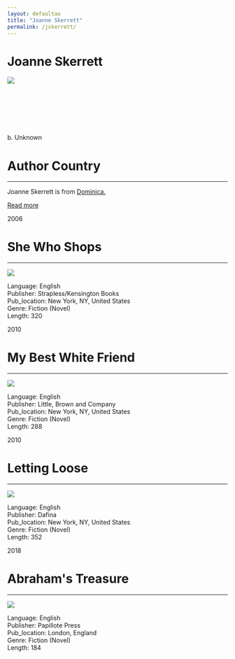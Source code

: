 ```yaml
---
layout: defaultau
title: "Joanne Skerrett"
permalink: /jskerrett/
---
```

<!-- partial:index.partial.html -->
<div class="content">
     <h1>Joanne Skerrett</h1>
    <div class="quote">
        <div><img src="https://www.papillotepress.co.uk/wp-content/uploads/2021/03/Joanne-Skerrett.jpg" class="logo"></div>
    </div>
    <div class="timeline">
        <div style="padding-bottom:100px;"></div>
        <div class="block">
             <div class="date right"><p class="right">b. Unknown</p></div>
            <div class="dot"></div>
            <div class="left first">
            <div class="author_country">
                <h1>Author Country</h1><hr>
          <div class="aclocation">  <p>Joanne Skerrett is from <a href="{{ site.baseurl }}/10"> Dominica.</a></p></div>
              <div class="acreadmore">  <a href="NA" target="_blank">Read more</a></div>
            </div>
            </div>
        <div class="block">
            <div class="date left"><p class="left">2006</p></div>
            <div class="dot"></div>
            <div class="right">
                <h1>She Who Shops</h1><hr>
                <p><img src="https://m.media-amazon.com/images/I/412SR0WPQNL._SY291_BO1,204,203,200_QL40_FMwebp_.jpg"></p>
                <p>
                Language: English<br/>
                Publisher: Strapless/Kensington Books<br/>
                Pub_location: New York, NY, United States<br/>
                Genre: Fiction (Novel)<br/>
                Length: 320<br/>                   </p>
            </div>
        </div>
       <div class="block">
            <div class="date left"><p class="left">2010</p></div>
            <div class="dot"></div>
            <div class="right">
                <h1>My Best White Friend</h1><hr>
                <p><img src="https://m.media-amazon.com/images/I/51cWgvFzf2L._SX322_BO1,204,203,200_.jpg"></p>
                <p>
                Language: English<br/>
                Publisher: Little, Brown and Company<br/>
                Pub_location: New York, NY, United States<br/>
                Genre: Fiction (Novel)<br/>
                Length: 288 <br/>                   </p>
            </div>
        </div>
       <div class="block">
            <div class="date left"><p class="left">2010</p></div>
            <div class="dot"></div>
            <div class="right">
                <h1>Letting Loose</h1><hr>
                <p><img src="https://m.media-amazon.com/images/I/51RAroUVBGL._SY291_BO1,204,203,200_QL40_FMwebp_.jpg"></p>
                <p>
                Language: English<br/>
                Publisher: Dafina<br/>
                Pub_location: New York, NY, United States<br/>
                Genre: Fiction (Novel)<br/>
                Length: 352 <br/>                   </p>
            </div>
        </div>
       <div class="block">
            <div class="date left"><p class="left">2018</p></div>
            <div class="dot"></div>
            <div class="right">
                <h1>Abraham's Treasure</h1><hr>
                <p><img src="https://m.media-amazon.com/images/I/51tXUtAnGGL._SY291_BO1,204,203,200_QL40_FMwebp_.jpg"></p>
                <p>
                Language: English<br/>
                Publisher: Papillote Press<br/>
                Pub_location: London, England<br/>
                Genre: Fiction (Novel)<br/>
                Length: 184<br/>                   </p>
            </div>
        </div>
  <!-- partial -->
<script src='https://cdnjs.cloudflare.com/ajax/libs/jquery/3.1.1/jquery.min.js'></script><script  src="{{ site.baseurl }}/assets/js/authorscript.js"></script>
